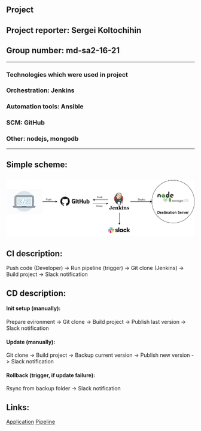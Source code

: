 ## Project
## Project reporter: Sergei Koltochihin
## Group number: md-sa2-16-21
---
### Technologies which were used in project

### Orchestration: Jenkins
### Automation tools: Ansible
### SCM: GitHub
### Other: nodejs, mongodb
---
## Simple scheme:
![Scheme](https://github.com/sergeikoltochihin/Project/blob/feb717a564b73f982416bf642710fe53cc518a48/scheme.jpg)
---
## CI description:
Push code (Developer) -> Run pipeline (trigger) -> Git clone (Jenkins) -> Build project -> Slack notification
## CD description:
#### Init setup (manually):
Prepare evironment -> Git clone -> Build project -> Publish last version -> Slack notification
#### Update (manually):
 Git clone -> Build project -> Backup current version -> Publish new version -> Slack notification
#### Rollback (trigger, if update failure):
 Rsync from backup folder -> Slack notification
## Links:
[Application](https://github.com/sergeikoltochihin/TODOApp)
[Pipeline](https://github.com/sergeikoltochihin/Project)
